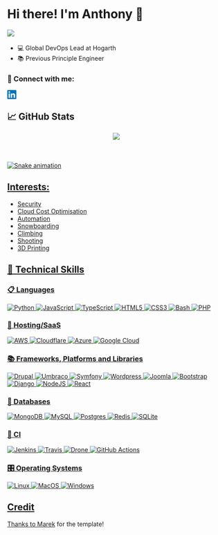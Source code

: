 # Hi there! I'm Anthony 👋
![](https://visitor-badge.glitch.me/badge?page_id=aleach.aleach)

- 💻 Global DevOps Lead at Hogarth
- 📚 Previous Principle Engineer

### 🤝 Connect with me:

<a href="https://www.linkedin.com/in/aleach1">
  <img align="left" alt="Anthony Leach | LinkedIn" width="21px" src="https://raw.githubusercontent.com/aleach/aleach/main/assets/logos/linkedin.png" />
</a>
<br>

## 📈 GitHub Stats 
<div align="center">
  <a href="https://github.com/aleach">
  <img height="180em" src="https://github-readme-stats.vercel.app/api?username=aleach&show_icons=true&theme=vision-friendly-dark&include_all_commits=true&count_private=true&layout=default"/>
</div>
<br><br>

![Snake animation](https://github.com/aleach/aleach/blob/snake/github-contribution-grid-snake.svg)

## Interests:
- Security
- Cloud Cost Optimisation
- Automation
- Snowboarding
- Climbing
- Shooting
- 3D Printing

## 💼 Technical Skills

### 📋 Languages
![Python](https://img.shields.io/badge/python-3670A0?style=for-the-badge&logo=python&logoColor=ffdd54)
![JavaScript](https://img.shields.io/badge/javascript-%23323330.svg?style=for-the-badge&logo=javascript&logoColor=%23F7DF1E)
![TypeScript](https://img.shields.io/badge/typescript-%23007ACC.svg?style=for-the-badge&logo=typescript&logoColor=white)
![HTML5](https://img.shields.io/badge/html5-%23E34F26.svg?style=for-the-badge&logo=html5&logoColor=white)
![CSS3](https://img.shields.io/badge/css3-%231572B6.svg?style=for-the-badge&logo=css3&logoColor=white)
![Bash](https://img.shields.io/badge/Shell_Script-121011?style=for-the-badge&logo=gnu-bash&logoColor=white)
![PHP](https://img.shields.io/badge/PHP-777BB4?style=for-the-badge&logo=php&logoColor=white)

### 🎈 Hosting/SaaS
![AWS](https://img.shields.io/badge/AWS-%23FF9900.svg?style=for-the-badge&logo=amazon-aws&logoColor=white)
![Cloudflare](https://img.shields.io/badge/Cloudflare-F38020?style=for-the-badge&logo=Cloudflare&logoColor=white)
![Azure](	https://img.shields.io/badge/microsoft%20azure-0089D6?style=for-the-badge&logo=microsoft-azure&logoColor=white)
![Google Cloud](https://img.shields.io/badge/GoogleCloud-%234285F4.svg?style=for-the-badge&logo=google-cloud&logoColor=white)

### 📚 Frameworks, Platforms and Libraries
![Drupal](https://img.shields.io/badge/Drupal-0778BE?style=for-the-badge&logo=drupal&logoColor=white)
![Umbraco](https://img.shields.io/badge/Umbraco-3544B1?style=for-the-badge&logo=Umbraco&logoColor=white)
![Symfony](https://img.shields.io/badge/symfony-1A181A?style=for-the-badge&logo=Symfony&logoColor=white)
![Wordpress](https://img.shields.io/badge/Wordpress-21759B?style=for-the-badge&logo=wordpress&logoColor=white)
![Joomla](https://img.shields.io/badge/Joomla-5091CD?style=for-the-badge&logo=joomla&logoColor=white)
![Bootstrap](https://img.shields.io/badge/bootstrap-%23563D7C.svg?style=for-the-badge&logo=bootstrap&logoColor=white)
![Django](https://img.shields.io/badge/django-%23092E20.svg?style=for-the-badge&logo=django&logoColor=white)
![NodeJS](https://img.shields.io/badge/node.js-6DA55F?style=for-the-badge&logo=node.js&logoColor=white)
![React](https://img.shields.io/badge/react-%2320232a.svg?style=for-the-badge&logo=react&logoColor=%2361DAFB)

### 💾 Databases
![MongoDB](https://img.shields.io/badge/MongoDB-%234ea94b.svg?style=for-the-badge&logo=mongodb&logoColor=white)
![MySQL](https://img.shields.io/badge/mysql-%2300f.svg?style=for-the-badge&logo=mysql&logoColor=white)
![Postgres](https://img.shields.io/badge/postgres-%23316192.svg?style=for-the-badge&logo=postgresql&logoColor=white)
![Redis](https://img.shields.io/badge/redis-%23DD0031.svg?style=for-the-badge&logo=redis&logoColor=white)
![SQLite](https://img.shields.io/badge/sqlite-%2307405e.svg?style=for-the-badge&logo=sqlite&logoColor=white)

### 🎷 CI
![Jenkins](https://img.shields.io/badge/Jenkins-D24939?style=for-the-badge&logo=Jenkins&logoColor=white)
![Travis](https://img.shields.io/badge/travis_CI-3EAAAF?style=for-the-badge&logo=travisci&logoColor=white)
![Drone](https://img.shields.io/badge/Drone_CI-212121?style=for-the-badge&logo=drone&logoColor=white)
![GitHub Actions](https://img.shields.io/badge/github%20actions-%232671E5.svg?style=for-the-badge&logo=githubactions&logoColor=white)


### 🎛️ Operating Systems
![Linux](https://img.shields.io/badge/Linux-FCC624?style=for-the-badge&logo=linux&logoColor=black)
![MacOS](https://img.shields.io/badge/mac%20os-000000?style=for-the-badge&logo=apple&logoColor=white)
![Windows](https://img.shields.io/badge/Windows-0078D6?style=for-the-badge&logo=windows&logoColor=white)

## Credit
Thanks to [Marek](https://github.com/GrzybDev) for the template!